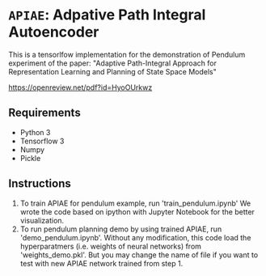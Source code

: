 # `APIAE`: Adpative Path Integral Autoencoder

This is a tensorlfow implementation for the demonstration of Pendulum experiment of the paper: "Adaptive Path-Integral Approach for Representation Learning and Planning of State Space Models"

https://openreview.net/pdf?id=HyoOUrkwz

## Requirements

- Python 3
- Tensorflow 3
- Numpy
- Pickle

## Instructions

1. To train APIAE for pendulum example, run 'train_pendulum.ipynb'
We wrote the code based on ipython with Jupyter Notebook for the better visualization.
2. To run pendulum planning demo by using trained APIAE, run 'demo_pendulum.ipynb'.
Without any modification, this code load the hyperparatmers (i.e. weights of neural networks) from 'weights_demo.pkl'.
But you may change the name of file if you want to test with new APIAE network trained from step 1.
